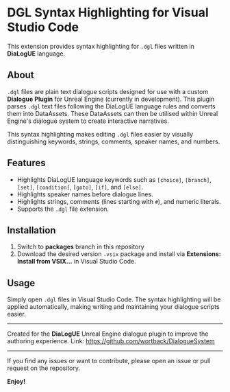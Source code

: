# DGL Syntax Highlighting for Visual Studio Code

This extension provides syntax highlighting for `.dgl` files written in **DiaLogUE** language.

## About

`.dgl` files are plain text dialogue scripts designed for use with a custom **Dialogue Plugin** for Unreal Engine (currently in development). This plugin parses `.dgl` text files following the DiaLogUE language rules and converts them into DataAssets. These DataAssets can then be utilised within Unreal Engine's dialogue system to create interactive narratives.

This syntax highlighting makes editing `.dgl` files easier by visually distinguishing keywords, strings, comments, speaker names, and numbers.

## Features

- Highlights DiaLogUE language keywords such as `[choice]`, `[branch]`, `[set]`, `[condition]`, `[goto]`, `[if]`, and `[else]`.
- Highlights speaker names before dialogue lines.
- Highlights strings, comments (lines starting with `#`), and numeric literals.
- Supports the `.dgl` file extension.

## Installation

1. Switch to **packages** branch in this repository
2. Download the desired version `.vsix` package and install via **Extensions: Install from VSIX...** in Visual Studio Code.

## Usage

Simply open `.dgl` files in Visual Studio Code. The syntax highlighting will be applied automatically, making writing and maintaining your dialogue scripts easier.

---

Created for the **DiaLogUE** Unreal Engine dialogue plugin to improve the authoring experience. Link: https://github.com/wortback/DialogueSystem

---

If you find any issues or want to contribute, please open an issue or pull request on the repository.

**Enjoy!**

